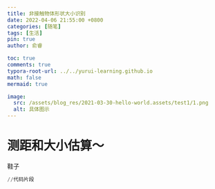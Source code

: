 ```yaml
---
title: 非接触物体形状大小识别
date: 2022-04-06 21:55:00 +0800
categories: [随笔]
tags: [生活]
pin: true
author: 俞睿

toc: true
comments: true
typora-root-url: ../../yurui-learning.github.io
math: false
mermaid: true

image:
  src: /assets/blog_res/2021-03-30-hello-world.assets/test1/1.png
  alt: 具体图示
---
```




# 测距和大小估算～ 


鞋子
```python
//代码片段


```


